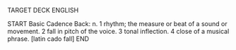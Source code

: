 TARGET DECK
ENGLISH

START
Basic
Cadence
Back: n. 1 rhythm; the measure or beat of a sound or movement. 2 fall in pitch of the voice. 3 tonal inflection. 4 close of a musical phrase. [latin cado fall]
END
